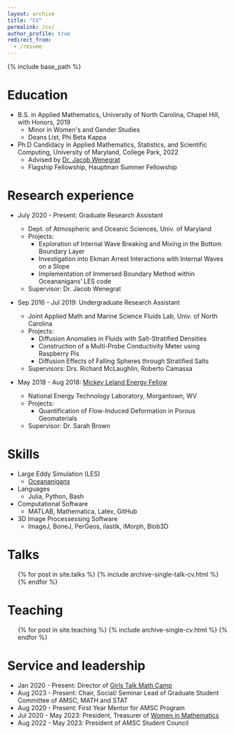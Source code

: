 ```yaml
---
layout: archive
title: "CV"
permalink: /cv/
author_profile: true
redirect_from:
  - /resume
---
```


{% include base_path %}

Education
======
* B.S. in Applied Mathematics, University of North Carolina, Chapel Hill, with Honors, 2019
  * Minor in Women's and Gender Studies
  * Deans List, Phi Beta Kappa
* Ph.D Candidacy in Applied Mathematics, Statistics, and Scientific Computing, University of Maryland, College Park, 2022
  * Advised by [Dr. Jacob Wenegrat](https://wenegrat.github.io)
  * Flagship Fellowship, Hauptman Summer Fellowship

Research experience
======
* July 2020 - Present: Graduate Research Assistant
  * Dept. of Atmospheric and Oceanic Sciences, Univ. of Maryland
  * Projects:
      * Exploration of Internal Wave Breaking and Mixing in the Bottom Boundary Layer
      * Investigation into Ekman Arrest Interactions with Internal Waves on a Slope
      * Implementation of Immersed Boundary Method within Oceananigans’ LES code
  * Supervisor: Dr. Jacob Wenegrat

* Sep 2016 - Jul 2019: Undergraduate Research Assistant
  * Joint Applied Math and Marine Science Fluids Lab, Univ. of North Carolina
  * Projects:
      * Diffusion Anomalies in Fluids with Salt-Stratified Densities
      * Construction of a Multi-Probe Conductivity Meter using Raspberry Pis
      * Diffusion Effects of Falling Spheres through Stratified Salts
  * Supervisors: Drs. Richard McLaughlin, Roberto Camassa


* May 2018 - Aug 2018: [Mickey Leland Energy Fellow](https://netl.doe.gov/education/internships/MLEF)
  * National Energy Technology Laboratory, Morgantown, WV
  * Projects:
      * Quantification of Flow-Induced Deformation in Porous Geomaterials
  * Supervisor: Dr. Sarah Brown

Skills
======
* Large Eddy Simulation (LES)
  * [Oceananigans](https://clima.github.io/OceananigansDocumentation/stable/)
* Languages
  * Julia, Python, Bash
* Computational Software
  * MATLAB, Mathematica, Latex, GitHub
* 3D Image Processessing Software
  * ImageJ, BoneJ, PerGeos, ilastik, iMorph, Blob3D
     
Talks
======
  <ul>{% for post in site.talks %}
    {% include archive-single-talk-cv.html %}
  {% endfor %}</ul>
  
Teaching
======
  <ul>{% for post in site.teaching %}
    {% include archive-single-cv.html %}
  {% endfor %}</ul>
  
Service and leadership
======
* Jan 2020 - Present: Director of [Girls Talk Math Camp](http://gtm.math.umd.edu)
* Aug 2023 - Present: Chair, Social/ Seminar Lead of Graduate Student Committee of AMSC, MATH and STAT
* Aug 2020 - Present: First Year Mentor for AMSC Program
* Jul 2020 - May 2023: President, Treasurer of [Women in Mathematics](http://wim.math.umd.edu)
* Aug 2022 - May 2023: President of AMSC Student Council

